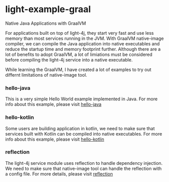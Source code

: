 # light-example-graal
Native Java Applications with GraalVM

For applications built on top of light-4j, they start very fast and use less memory than most services running in the JVM. With GraalVM native-image compiler, we can compile the Java application into native executables and reduce the startup time and memory footprint further. Although there are a lot of benefits to adopt GraalVM, a lot of limiations must be considered before compiling the light-4j service into a native executable. 

While learning the GraalVM, I have created a lot of examples to try out differnt limitations of native-image tool. 

### hello-java

This is a very simple Hello World example implemented in Java. For more info about this example, please visit [hello-java](hello-java)

### hello-kotlin

Some users are building application in kotlin, we need to make sure that services built with Kotlin can be compiled into native executables. For more info about this example, please visit [hello-kotlin](hello-kotlin)

### reflection

The light-4j service module uses reflection to handle dependency injection. We need to make sure that native-image tool can handle the reflection with a config file. For more details, please visit [reflection](reflection)


